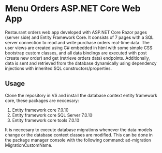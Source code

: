 # Menu Orders ASP.NET Core Web App


Restaurant orders web app developed with ASP.NET Core Razor pages (server side) and Entity Framework Core. It consists of 7 pages with a SQL server connection to read and write purchase orders real-time data. The user views are created using C# embedded in html with some simple CSS bootstrap custom classes, and all data bindings are executed with post (create new order) and get (retrieve orders data) endpoints. Additionally, data is sent and retrieved from the database dynamically using dependency injections with inherited SQL constructors/properties.


## Usage
Clone the repository in VS and install the database context entity framework core, these packages are neccesary:
1. Entity framework core 7.0.10
2. Entity framework core SQL Server 7.0.10
3. Entity framework core tools 7.0.10

It is neccesary to execute database migrations whenever the data models change or the database context classes are modified. This can be done in the package manager console with the following command: ad-migration MigrationCustomName.
